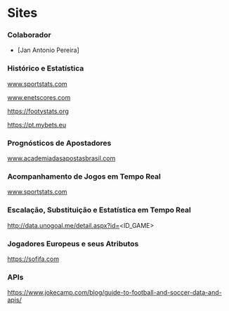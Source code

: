 # Sites

### Colaborador

  - [Jan Antonio Pereira]


### Histórico e Estatística

www.sportstats.com

www.enetscores.com

https://footystats.org

https://pt.mybets.eu


### Prognósticos de Apostadores

www.academiadasapostasbrasil.com


### Acompanhamento de Jogos em Tempo Real

www.sportstats.com


### Escalação, Substituição e Estatística em Tempo Real

http://data.unogoal.me/detail.aspx?id=<ID_GAME>


### Jogadores Europeus e seus Atributos

https://sofifa.com


### APIs

https://www.jokecamp.com/blog/guide-to-football-and-soccer-data-and-apis/



